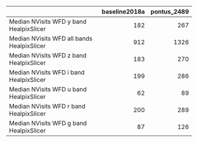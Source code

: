 |                                            |   baseline2018a |   pontus_2489 |
|:-------------------------------------------|----------------:|--------------:|
| Median NVisits WFD y band HealpixSlicer    |             182 |           267 |
| Median NVisits WFD all bands HealpixSlicer |             912 |          1326 |
| Median NVisits WFD z band HealpixSlicer    |             183 |           270 |
| Median NVisits WFD i band HealpixSlicer    |             199 |           286 |
| Median NVisits WFD u band HealpixSlicer    |              62 |            89 |
| Median NVisits WFD r band HealpixSlicer    |             200 |           289 |
| Median NVisits WFD g band HealpixSlicer    |              87 |           126 |
